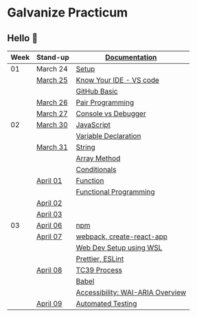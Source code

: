 # Galvanize Practicum

## Hello :wave:

| Week | Stand-up                      | [Documentation](documentation.md)                         |
| ---- | ----------------------------- | --------------------------------------------------------- |
| 01   | March 24                      | [Setup](wk01/setup.md)                                    |
|      | [March 25](stand-up/03-25.md) | [Know Your IDE - VS code](wk01/know-your-ide.md)          |
|      |                               | [GitHub Basic](wk01/basic-github.md)                      |
|      | [March 26](stand-up/03-26.md) | [Pair Programming](wk01/pair-programming.md)              |
|      | [March 27](stand-up/03-27.md) | [Console vs Debugger](wk01/console-vs-debugger.md)        |
| 02   | [March 30](stand-up/03-30.md) | [JavaScript](wk02/javascript.md)                          |
|      |                               | [Variable Declaration](wk02/variable-declaration.md)      |
|      | [March 31](stand-up/03-31.md) | [String](wk02/string.md)                                  |
|      |                               | [Array Method](wk02/array.md)                             |
|      |                               | [Conditionals](wk02/conditional.md)                       |
|      | [April 01](stand-up/04-01.md) | [Function](wk02/function.md)                              |
|      |                               | [Functional Programming](wk02/functional-programming.md)  |
|      | [April 02](stand-up/04-02.md) |                                                           |
|      | [April 03](stand-up/04-03.md) |                                                           |
| 03   | [April 06](stand-up/04-06.md) | [npm](wk03/npm.md)                                        |
|      | [April 07](stand-up/04-07.md) | [webpack, create-react-app](wk03/webpack-vs-cra.md)       |
|      |                               | [Web Dev Setup using WSL](wk03/wsl-web-dev-setup.md)      |
|      |                               | [Prettier, ESLint](wk03/prettier-eslint.md)               |
|      | [April 08](stand-up/04-08.md) | [TC39 Process](wk03/tc39.md)                              |
|      |                               | [Babel](wk03/babel.md)                                    |
|      |                               | [Accessibility: WAI-ARIA Overview](wk03/accessibility.md) |
|      | [April 09](stand-up/04-09.md) | [Automated Testing](wk03/automated-testing.md)            |
